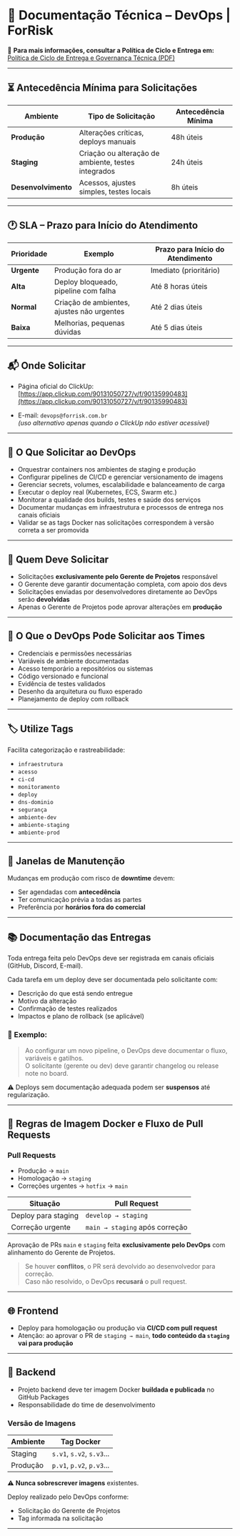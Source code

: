 # 📄 Documentação Técnica – DevOps | ForRisk

🔗 **Para mais informações, consultar a Política de Ciclo e Entrega em:**  
[Política de Ciclo de Entrega e Governança Técnica (PDF)](https://forrisksolucoes.sharepoint.com/:b:/r/sites/GRUPOFORRISK/Documentos%20Compartilhados/FORRISK/1%20-%20GRUPO%20FORRISK/GRUPO%20FORRISK%20-%20TECNICO/GRUPO%20FORRISK/POLITICAS%20PUBLICADAS/Politica%20de%20Ciclo%20de%20Entrega%20e%20Governanca%20Tecnica.pdf?csf=1&web=1&e=t4anY0)

---

## ⏳ Antecedência Mínima para Solicitações

| **Ambiente**        | **Tipo de Solicitação**                             | **Antecedência Mínima** |
|---------------------|-----------------------------------------------------|--------------------------|
| **Produção**        | Alterações críticas, deploys manuais                | 48h úteis                |
| **Staging**         | Criação ou alteração de ambiente, testes integrados | 24h úteis                |
| **Desenvolvimento** | Acessos, ajustes simples, testes locais             | 8h úteis                 |

---


## 🕐 SLA – Prazo para Início do Atendimento

| **Prioridade** | **Exemplo**                                | **Prazo para Início do Atendimento** |
|----------------|---------------------------------------------|--------------------------------------|
| **Urgente**    | Produção fora do ar                        | Imediato (prioritário)               |
| **Alta**       | Deploy bloqueado, pipeline com falha       | Até 8 horas úteis                    |
| **Normal**     | Criação de ambientes, ajustes não urgentes | Até 2 dias úteis                     |
| **Baixa**      | Melhorias, pequenas dúvidas                | Até 5 dias úteis                     |

---

## 📬 Onde Solicitar

- Página oficial do ClickUp:  
  [https://app.clickup.com/90131050727/v/f/90135990483](https://app.clickup.com/90131050727/v/f/90135990483)

- E-mail: `devops@forrisk.com.br`  
  *(uso alternativo apenas quando o ClickUp não estiver acessível)*

---

## 📌 O Que Solicitar ao DevOps

- Orquestrar containers nos ambientes de staging e produção  
- Configurar pipelines de CI/CD e gerenciar versionamento de imagens  
- Gerenciar secrets, volumes, escalabilidade e balanceamento de carga  
- Executar o deploy real (Kubernetes, ECS, Swarm etc.)  
- Monitorar a qualidade dos builds, testes e saúde dos serviços  
- Documentar mudanças em infraestrutura e processos de entrega nos canais oficiais  
- Validar se as tags Docker nas solicitações correspondem à versão correta a ser promovida  

---

## 👤 Quem Deve Solicitar

- Solicitações **exclusivamente pelo Gerente de Projetos** responsável  
- O Gerente deve garantir documentação completa, com apoio dos devs  
- Solicitações enviadas por desenvolvedores diretamente ao DevOps serão **devolvidas**  
- Apenas o Gerente de Projetos pode aprovar alterações em **produção**

---

## 🔄 O Que o DevOps Pode Solicitar aos Times

- Credenciais e permissões necessárias  
- Variáveis de ambiente documentadas  
- Acesso temporário a repositórios ou sistemas  
- Código versionado e funcional  
- Evidência de testes validados  
- Desenho da arquitetura ou fluxo esperado  
- Planejamento de deploy com rollback  

---

## 🏷️ Utilize Tags

Facilita categorização e rastreabilidade:

- `infraestrutura`
- `acesso`
- `ci-cd`
- `monitoramento`
- `deploy`
- `dns-dominio`
- `segurança`
- `ambiente-dev`
- `ambiente-staging`
- `ambiente-prod`

---

## 🧩 Janelas de Manutenção

Mudanças em produção com risco de **downtime** devem:

- Ser agendadas com **antecedência**
- Ter comunicação prévia a todas as partes
- Preferência por **horários fora do comercial**

---

## 📚 Documentação das Entregas

Toda entrega feita pelo DevOps deve ser registrada em canais oficiais (GitHub, Discord, E-mail).

Cada tarefa em um deploy deve ser documentada pelo solicitante com:

- Descrição do que está sendo entregue  
- Motivo da alteração  
- Confirmação de testes realizados  
- Impactos e plano de rollback (se aplicável)

### 📌 Exemplo:
> Ao configurar um novo pipeline, o DevOps deve documentar o fluxo, variáveis e gatilhos.  
> O solicitante (gerente ou dev) deve garantir changelog ou release note no board.

⚠️ Deploys sem documentação adequada podem ser **suspensos** até regularização.

---

## 🐳 Regras de Imagem Docker e Fluxo de Pull Requests

### Pull Requests

- Produção → `main`  
- Homologação → `staging`  
- Correções urgentes → `hotfix` → `main`

| Situação | Pull Request |
|----------|--------------|
| Deploy para staging | `develop → staging` |
| Correção urgente     | `main → staging` após correção |

Aprovação de PRs `main` e `staging` feita **exclusivamente pelo DevOps** com alinhamento do Gerente de Projetos.

> Se houver **conflitos**, o PR será devolvido ao desenvolvedor para correção.  
> Caso não resolvido, o DevOps **recusará** o pull request.

---

## 🌐 Frontend

- Deploy para homologação ou produção via **CI/CD com pull request**
- Atenção: ao aprovar o PR de `staging → main`, **todo conteúdo da `staging` vai para produção**

---

## 🧱 Backend

- Projeto backend deve ter imagem Docker **buildada e publicada** no GitHub Packages  
- Responsabilidade do time de desenvolvimento

### Versão de Imagens

| Ambiente    | Tag Docker    |
|-------------|---------------|
| Staging     | `s.v1`, `s.v2`, `s.v3`... |
| Produção    | `p.v1`, `p.v2`, `p.v3`... |

⚠️ **Nunca sobrescrever imagens** existentes.

Deploy realizado pelo DevOps conforme:

- Solicitação do Gerente de Projetos  
- Tag informada na solicitação

---
